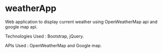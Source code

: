 # weatherApp

Web application to display current weather using OpenWeatherMap api and google map api.

Technologies Used :  Bootstrap, jQuery.

APIs Used : OpenWeatherMap and Google map.
